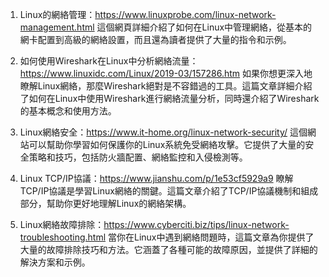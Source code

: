 

1. Linux的網絡管理：https://www.linuxprobe.com/linux-network-management.html
這個網頁詳細介紹了如何在Linux中管理網絡，從基本的網卡配置到高級的網絡設置，而且還為讀者提供了大量的指令和示例。

2. 如何使用Wireshark在Linux中分析網絡流量：https://www.linuxidc.com/Linux/2019-03/157286.htm
如果你想更深入地瞭解Linux網絡，那麼Wireshark絕對是不容錯過的工具。這篇文章詳細介紹了如何在Linux中使用Wireshark進行網絡流量分析，同時還介紹了Wireshark的基本概念和使用方法。

3. Linux網絡安全：https://www.it-home.org/linux-network-security/
這個網站可以幫助你學習如何保護你的Linux系統免受網絡攻擊。它提供了大量的安全策略和技巧，包括防火牆配置、網絡監控和入侵檢測等。

4. Linux TCP/IP協議：https://www.jianshu.com/p/1e53cf5929a9
瞭解TCP/IP協議是學習Linux網絡的關鍵。這篇文章介紹了TCP/IP協議機制和組成部分，幫助你更好地理解Linux的網絡架構。

5. Linux網絡故障排除：https://www.cyberciti.biz/tips/linux-network-troubleshooting.html
當你在Linux中遇到網絡問題時，這篇文章為你提供了大量的故障排除技巧和方法。它涵蓋了各種可能的故障原因，並提供了詳細的解決方案和示例。